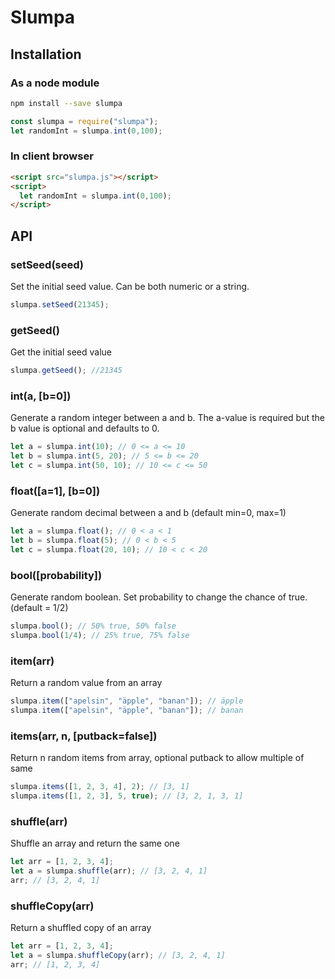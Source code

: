 # Slumpa

## Installation

### As a node module
```bash
npm install --save slumpa
``` 
```javascript
const slumpa = require("slumpa");
let randomInt = slumpa.int(0,100);
```

### In client browser
```html
<script src="slumpa.js"></script>
<script>
  let randomInt = slumpa.int(0,100);
</script>
```


## API

### setSeed(seed)
Set the initial seed value. Can be both numeric or a string.
```javascript
slumpa.setSeed(21345);
```

### getSeed()
Get the initial seed value
```javascript
slumpa.getSeed(); //21345
```

### int(a, [b=0])
Generate a random integer between a and b. The a-value is required but the b value is optional and defaults to 0.
```javascript
let a = slumpa.int(10); // 0 <= a <= 10
let b = slumpa.int(5, 20); // 5 <= b <= 20
let c = slumpa.int(50, 10); // 10 <= c <= 50
```

### float([a=1], [b=0])
Generate random decimal between a and b (default min=0, max=1)
```javascript
let a = slumpa.float(); // 0 < a < 1
let b = slumpa.float(5); // 0 < b < 5
let c = slumpa.float(20, 10); // 10 < c < 20
```

### bool([probability])
Generate random boolean. Set probability to change the chance of true. (default = 1/2)
```javascript
slumpa.bool(); // 50% true, 50% false
slumpa.bool(1/4); // 25% true, 75% false
```

### item(arr)
Return a random value from an array
```javascript
slumpa.item(["apelsin", "äpple", "banan"]); // äpple 
slumpa.item(["apelsin", "äpple", "banan"]); // banan 
```

### items(arr, n, [putback=false])
Return n random items from array, optional putback to allow multiple of same
```javascript
slumpa.items([1, 2, 3, 4], 2); // [3, 1]
slumpa.items([1, 2, 3], 5, true); // [3, 2, 1, 3, 1]
```

### shuffle(arr)
Shuffle an array and return the same one
```javascript
let arr = [1, 2, 3, 4]; 
let a = slumpa.shuffle(arr); // [3, 2, 4, 1]
arr; // [3, 2, 4, 1]
```

### shuffleCopy(arr)
Return a shuffled copy of an array
```javascript
let arr = [1, 2, 3, 4]; 
let a = slumpa.shuffleCopy(arr); // [3, 2, 4, 1]
arr; // [1, 2, 3, 4]
```

